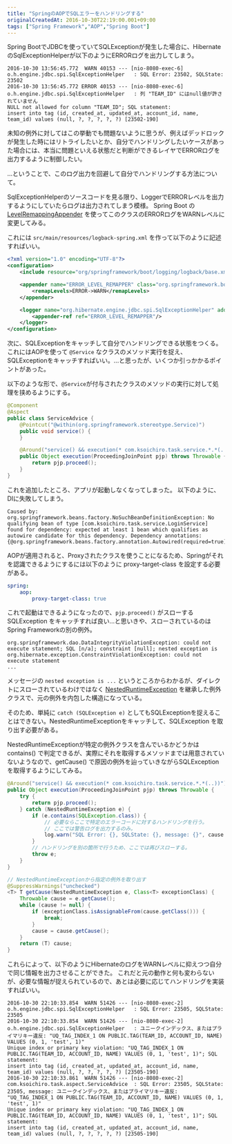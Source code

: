 ```yaml
---
title: "SpringのAOPでSQLエラーをハンドリングする"
originalCreatedAt: 2016-10-30T22:19:00.001+09:00
tags: ["Spring Framework","AOP","Spring Boot"]
---
```

Spring BootでJDBCを使っていてSQLExceptionが発生した場合に、HibernateのSqlExceptionHelperが以下のようにERRORログを出力してしまう。

```
2016-10-30 13:56:45.772  WARN 40153 --- [nio-8080-exec-6] o.h.engine.jdbc.spi.SqlExceptionHelper   : SQL Error: 23502, SQLState: 23502
2016-10-30 13:56:45.772 ERROR 40153 --- [nio-8080-exec-6] o.h.engine.jdbc.spi.SqlExceptionHelper   : 列 "TEAM_ID" にはnull値が許されていません
NULL not allowed for column "TEAM_ID"; SQL statement:
insert into tag (id, created_at, updated_at, account_id, name, team_id) values (null, ?, ?, ?, ?, ?) [23502-190]
```

未知の例外に対してはこの挙動でも問題ないように思うが、例えばデッドロックが発生した時にはリトライしたいとか、自分でハンドリングしたいケースがあった場合には、本当に問題といえる状態だと判断ができるレイヤでERRORログを出力するように制御したい。

…ということで、このログ出力を回避して自分でハンドリングする方法について。
<!--more-->

SqlExceptionHelperのソースコードを見る限り、LoggerでERRORレベルを出力するようにしていたらログは出力されてしまう模様。
Spring Boot の [LevelRemappingAppender](https://github.com/spring-projects/spring-boot/blob/v1.3.2.RELEASE/spring-boot/src/main/java/org/springframework/boot/logging/logback/LevelRemappingAppender.java) を使ってこのクラスのERRORログをWARNレベルに変更してみる。

これには `src/main/resources/logback-spring.xml` を作って以下のように記述すればいい。

```xml
<?xml version="1.0" encoding="UTF-8"?>
<configuration>
    <include resource="org/springframework/boot/logging/logback/base.xml" />

    <appender name="ERROR_LEVEL_REMAPPER" class="org.springframework.boot.logging.logback.LevelRemappingAppender">
        <remapLevels>ERROR->WARN</remapLevels>
    </appender>

    <logger name="org.hibernate.engine.jdbc.spi.SqlExceptionHelper" additivity="false">
        <appender-ref ref="ERROR_LEVEL_REMAPPER"/>
    </logger>
</configuration>
```

次に、SQLExceptionをキャッチして自分でハンドリングできる状態をつくる。
これにはAOPを使って `@Service` なクラスのメソッド実行を捉え、SQLExceptionをキャッチすればいい。…と思ったが、いくつか引っかかるポイントがあった。

以下のような形で、`@Service`が付与されたクラスのメソッドの実行に対して処理を挟めるようにする。

```java
@Component
@Aspect
public class ServiceAdvice {
    @Pointcut("@within(org.springframework.stereotype.Service)")
    public void service() {
    }

    @Around("service() && execution(* com.ksoichiro.task.service.*.*(..))")
    public Object execution(ProceedingJoinPoint pjp) throws Throwable {
        return pjp.proceed();
    }
}    
```

これを追加したところ、アプリが起動しなくなってしまった。
以下のように、DIに失敗してしまう。

```
Caused by: org.springframework.beans.factory.NoSuchBeanDefinitionException: No qualifying bean of type [com.ksoichiro.task.service.LoginService] found for dependency: expected at least 1 bean which qualifies as autowire candidate for this dependency. Dependency annotations: {@org.springframework.beans.factory.annotation.Autowired(required=true)}
```

AOPが適用されると、Proxyされたクラスを使うことになるため、Springがそれを認識できるようにするには以下のように proxy-target-class を設定する必要がある。

```yaml
spring:
    aop:
        proxy-target-class: true
```

これで起動はできるようになったので、`pjp.proceed()` がスローする SQLException をキャッチすれば良い…と思いきや、スローされているのはSpring Frameworkの別の例外。

```
org.springframework.dao.DataIntegrityViolationException: could not execute statement; SQL [n/a]; constraint [null]; nested exception is org.hibernate.exception.ConstraintViolationException: could not execute statement
...
```

メッセージの `nested exception is ...` というところからわかるが、ダイレクトにスローされているわけではなく [NestedRuntimeException](http://docs.spring.io/spring/docs/4.2.4.RELEASE/javadoc-api/org/springframework/core/NestedRuntimeException.html) を継承した例外クラスで、元の例外を内包した構造になっている。

そのため、単純に `catch (SQLException e)` としてもSQLExceptionを捉えることはできない。NestedRuntimeExceptionをキャッチして、SQLException を取り出す必要がある。

NestedRuntimeExceptionが特定の例外クラスを含んでいるかどうかは contains() で判定できるが、実際にそれを取得するメソッドまでは用意されていないようなので、getCause() で原因の例外を辿っていきながらSQLExceptionを取得するようにしてみる。

```java
@Around("service() && execution(* com.ksoichiro.task.service.*.*(..))")
public Object execution(ProceedingJoinPoint pjp) throws Throwable {
    try {
        return pjp.proceed();
    } catch (NestedRuntimeException e) {
        if (e.contains(SQLException.class)) {
            // 必要ならここで特定のエラーコードに対するハンドリングを行う。
            // ここでは警告ログを出力するのみ。
            log.warn("SQL Error: {}, SQLState: {}, message: {}", cause.getErrorCode(), cause.getSQLState(), cause.getMessage());
        }
        // ハンドリングを別の箇所で行うため、ここでは再びスローする。
        throw e;
    }
}

// NestedRuntimeExceptionから指定の例外を取り出す
@SuppressWarnings("unchecked")
<T> T getCause(NestedRuntimeException e, Class<T> exceptionClass) {
    Throwable cause = e.getCause();
    while (cause != null) {
        if (exceptionClass.isAssignableFrom(cause.getClass())) {
            break;
        }
        cause = cause.getCause();
    }
    return (T) cause;
}
```

これらによって、以下のようにHibernateのログをWARNレベルに抑えつつ自分で同じ情報を出力させることができた。
これだと元の動作と何も変わらないが、必要な情報が捉えられているので、あとは必要に応じてハンドリングを実装すればいい。

```
2016-10-30 22:10:33.854  WARN 51426 --- [nio-8080-exec-2] o.h.engine.jdbc.spi.SqlExceptionHelper   : SQL Error: 23505, SQLState: 23505
2016-10-30 22:10:33.854  WARN 51426 --- [nio-8080-exec-2] o.h.engine.jdbc.spi.SqlExceptionHelper   : ユニークインデックス、またはプライマリキー違反: "UQ_TAG_INDEX_1 ON PUBLIC.TAG(TEAM_ID, ACCOUNT_ID, NAME) VALUES (0, 1, 'test', 1)"
Unique index or primary key violation: "UQ_TAG_INDEX_1 ON PUBLIC.TAG(TEAM_ID, ACCOUNT_ID, NAME) VALUES (0, 1, 'test', 1)"; SQL statement:
insert into tag (id, created_at, updated_at, account_id, name, team_id) values (null, ?, ?, ?, ?, ?) [23505-190]
2016-10-30 22:10:33.861  WARN 51426 --- [nio-8080-exec-2] com.ksoichiro.task.aspect.ServiceAdvice  : SQL Error: 23505, SQLState: 23505, message: ユニークインデックス、またはプライマリキー違反: "UQ_TAG_INDEX_1 ON PUBLIC.TAG(TEAM_ID, ACCOUNT_ID, NAME) VALUES (0, 1, 'test', 1)"
Unique index or primary key violation: "UQ_TAG_INDEX_1 ON PUBLIC.TAG(TEAM_ID, ACCOUNT_ID, NAME) VALUES (0, 1, 'test', 1)"; SQL statement:
insert into tag (id, created_at, updated_at, account_id, name, team_id) values (null, ?, ?, ?, ?, ?) [23505-190]
```

